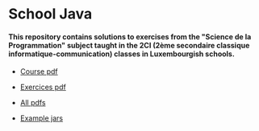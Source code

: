 # School Java

#### This repository contains solutions to exercises from the "Science de la Programmation" subject taught in the 2CI (2ème secondaire classique informatique-communication) classes in Luxembourgish schools.

* [Course pdf](https://github.com/UnKabaraQuiDev/school_java/blob/main/pdfs/COURS_Java_2CI_2024_01_07.pdf)
* [Exercices pdf](https://github.com/UnKabaraQuiDev/school_java/blob/main/pdfs/EXERCICES_2CI_D_Dessin_et_graphisme_2018_12_05.pdf)

* [All pdfs](https://github.com/UnKabaraQuiDev/school_java/tree/main/pdfs)
* [Example jars](https://github.com/UnKabaraQuiDev/school_java/tree/main/pdfs/jars)
